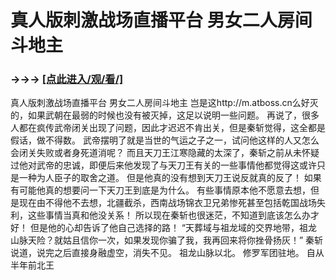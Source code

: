 # 真人版刺激战场直播平台 男女二人房间斗地主

### →→→ <a href="http://3t3e.com/index.html">[点此进入/观/看/]</a>

真人版刺激战场直播平台 男女二人房间斗地主
岂是这http://m.atboss.cn么好灭的，如果武朝在最弱的时候也没有被灭掉，这足以说明一些问题。
    再说了，很多人都在疯传武帝闭关出现了问题，因此才迟迟不肯出关，但是秦斩觉得，这全都是假话，做不得数。
    武帝摆明了就是当世的气运之子之一，试问他这样的人又怎么会闭关失败或者身死道消呢？
    而且天刀王江寒隐藏的太深了，秦斩之前从未怀疑过他对武帝的忠诚，即便后来他发现了与天刀王有关的一些事情他都觉得这或许只是一种为人臣子的取舍之道。
    但是他真的没有想到天刀王说反就真的反了！
    如果有可能他真的想要问一下天刀王到底是为什么。
    有些事情原本他不愿意去想，但是现在由不得他不去想，北疆截杀，西南战场锦衣卫兄弟惨死甚至包括乾国战场失利，这些事情当真和他没关系！
    所以现在秦斩也很迷茫，不知道到底该怎么办才好！
    但是他的心却告诉了他自己选择的路！
    “天葬域与祖龙域的交界地带，祖龙山脉天险？就姑且信你一次，如果发现你骗了我，我再回来将你挫骨扬灰！”
    秦斩说道，说完之后直接身融虚空，消失不见。
    祖龙山脉以北。
    修罗军团驻地。
    自从半年前北王
